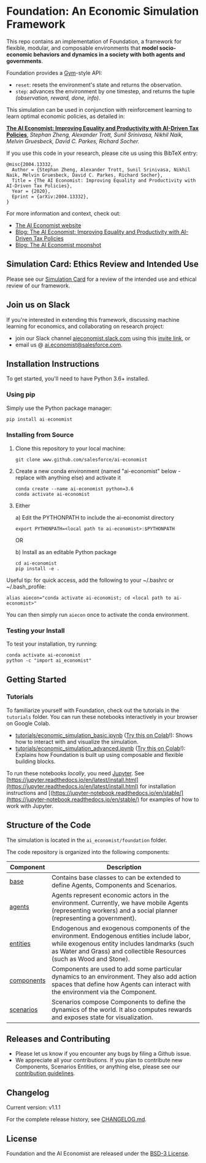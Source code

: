 # Foundation: An Economic Simulation Framework

This repo contains an implementation of Foundation, a framework for flexible, modular, and composable environments that **model socio-economic behaviors and dynamics in a society with both agents and governments**.

Foundation provides a [Gym](https://gym.openai.com/)-style API:

- `reset`: resets the environment's state and returns the observation.
- `step`: advances the environment by one timestep, and returns the tuple *(observation, reward, done, info)*.

This simulation can be used in conjunction with reinforcement learning to learn optimal economic policies, as detailed in:

**[The AI Economist: Improving Equality and Productivity with AI-Driven Tax Policies](https://arxiv.org/abs/2004.13332)**,
*Stephan Zheng, Alexander Trott, Sunil Srinivasa, Nikhil Naik, Melvin Gruesbeck, David C. Parkes, Richard Socher.*

If you use this code in your research, please cite us using this BibTeX entry:

```
@misc{2004.13332,
  Author = {Stephan Zheng, Alexander Trott, Sunil Srinivasa, Nikhil Naik, Melvin Gruesbeck, David C. Parkes, Richard Socher},
  Title = {The AI Economist: Improving Equality and Productivity with AI-Driven Tax Policies},
  Year = {2020},
  Eprint = {arXiv:2004.13332},
}
```

For more information and context, check out:

- [The AI Economist website](https://www.einstein.ai/the-ai-economist)
- [Blog: The AI Economist: Improving Equality and Productivity with AI-Driven Tax Policies](https://blog.einstein.ai/the-ai-economist/)
- [Blog: The AI Economist moonshot](https://blog.einstein.ai/the-ai-economist-moonshot/)

## Simulation Card: Ethics Review and Intended Use

Please see our [Simulation Card](https://github.com/salesforce/ai-economist/blob/master/Simulation_Card_Foundation_Economic_Simulation_Framework.pdf) for a review of the intended use and ethical review of our framework.

## Join us on Slack

If you're interested in extending this framework, discussing machine learning for economics, and collaborating on research project:

- join our Slack channel [aieconomist.slack.com](https://aieconomist.slack.com) using this [invite link](https://join.slack.com/t/aieconomist/shared_invite/zt-g71ajic7-XaMygwNIup~CCzaR1T0wgA), or
- email us @ ai.economist@salesforce.com.

## Installation Instructions

To get started, you'll need to have Python 3.6+ installed.

### Using pip

Simply use the Python package manager:

```python
pip install ai-economist
```

### Installing from Source

1. Clone this repository to your local machine:

    ```
    git clone www.github.com/salesforce/ai-economist
    ```

2. Create a new conda environment (named "ai-economist" below - replace with anything else) and activate it

    ```pyfunctiontypecomment
    conda create --name ai-economist python=3.6
    conda activate ai-economist
    ```

3. Either

    a) Edit the PYTHONPATH to include the ai-economist directory
    ```
    export PYTHONPATH=<local path to ai-economist>:$PYTHONPATH
    ```

    OR

    b) Install as an editable Python package
    ```pyfunctiontypecomment
    cd ai-economist
    pip install -e .
    ```

Useful tip: for quick access, add the following to your ~/.bashrc or ~/.bash_profile:

```pyfunctiontypecomment
alias aiecon="conda activate ai-economist; cd <local path to ai-economist>"
```

You can then simply run `aiecon` once to activate the conda environment.

### Testing your Install

To test your installation, try running:

```
conda activate ai-economist
python -c "import ai_economist"
```

## Getting Started

### Tutorials

To familiarize yourself with Foundation, check out the tutorials in the `tutorials` folder. You can run these notebooks interactively in your browser on Google Colab.

- [tutorials/economic_simulation_basic.ipynb](https://www.github.com/salesforce/ai-economist/blob/master/tutorials/economic_simulation_basic.ipynb) ([Try this on Colab](http://colab.research.google.com/github/salesforce/ai-economist/blob/master/tutorials/economic_simulation_basic.ipynb)!): Shows how to interact with and visualize the simulation.
- [tutorials/economic_simulation_advanced.ipynb](https://www.github.com/salesforce/ai-economist/blob/master/tutorials/economic_simulation_advanced.ipynb) ([Try this on Colab](http://colab.research.google.com/github/salesforce/ai-economist/blob/master/tutorials/economic_simulation_advanced.ipynb)!): Explains how Foundation is built up using composable and flexible building blocks.

To run these notebooks *locally*, you need [Jupyter](https://jupyter.org). See [https://jupyter.readthedocs.io/en/latest/install.html](https://jupyter.readthedocs.io/en/latest/install.html) for installation instructions and [(https://jupyter-notebook.readthedocs.io/en/stable/](https://jupyter-notebook.readthedocs.io/en/stable/) for examples of how to work with Jupyter.

## Structure of the Code

The simulation is located in the `ai_economist/foundation` folder.

The code repository is organized into the following components:

| Component | Description |
| --- | --- |
| [base](https://www.github.com/salesforce/ai-economist/blob/master/ai_economist/foundation/base) | Contains base classes to can be extended to define Agents, Components and Scenarios. |
| [agents](https://www.github.com/salesforce/ai-economist/blob/master/ai_economist/foundation/agents) | Agents represent economic actors in the environment. Currently, we have mobile Agents (representing workers) and a social planner (representing a government). |
| [entities](https://www.github.com/salesforce/ai-economist/blob/master/ai_economist/foundation/entities) | Endogenous and exogenous components of the environment. Endogenous entities include labor, while exogenous entity includes landmarks (such as Water and Grass) and collectible Resources (such as Wood and Stone). |
| [components](https://www.github.com/salesforce/ai-economist/blob/master/ai_economist/foundation/components) | Components are used to add some particular dynamics to an environment. They also add action spaces that define how Agents can interact with the environment via the Component. |
| [scenarios](https://www.github.com/salesforce/ai-economist/blob/master/ai_economist/foundation/scenarios) | Scenarios compose Components to define the dynamics of the world. It also computes rewards and exposes state for visualization. |

## Releases and Contributing

- Please let us know if you encounter any bugs by filing a Github issue.
- We appreciate all your contributions. If you plan to contribute new Components, Scenarios Entities, or anything else, please see our [contribution guidelines](https://www.github.com/salesforce/ai-economist/blob/master/CONTRIBUTING.md).

## Changelog

Current version: v1.1.1

For the complete release history, see [CHANGELOG.md](https://www.github.com/salesforce/ai-economist/blob/master/CHANGELOG.md).

## License

Foundation and the AI Economist are released under the [BSD-3 License](LICENSE.txt).
